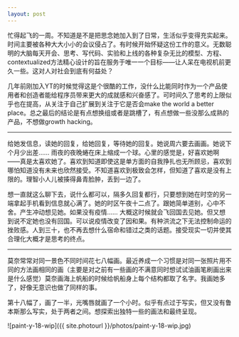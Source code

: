 ```yaml
---
layout: post
---
```


忙得起飞的一周。不知道是不是把思念她加入到了日常，生活似乎变得充实起来。时间主要被各种大大小小的会议侵占了。有时候开始怀疑这份工作的意义。无数聪明的大脑每天开会、思考、写代码、实验和上线的各种复杂无比的模型、方程、contextualized方法精心设计的旨在服务于唯一一个目标——让人呆在电视机前更久一些。这对人对社会到底有何益处？

几年前刚加入YT的时候觉得这是个很酷的工作，没什么比能同时作为一个产品使用者和创造者能给程序员带来更大的成就感和兴奋感了。可时间久了思考的上限似乎也在提高，从关注于自己扩展到关注于它是否会make the world a better place。总之最后的结论是有点想换组或者是跳槽了，有点想做一些没那么成熟的产品，不想做growth hacking。

---

给她发信息，读她的回复，给她回复，等待她的回复。她说周六要去画画。她说下个月少出差…… 雨夜的夜晚蜷在床上缩成一个球。心里的感觉是，好喜欢她啊——真是太喜欢她了。喜欢到知道即使这是单方面的自我挣扎也无所顾忌，喜欢到哪怕知道没有未来也欣然接受。不知道喜欢到极致会怎样，但知道了喜欢是没有上限的。理智小人儿被揍得鼻青脸肿，丢到一边了。

想一直就这么聊下去，说什么都可以，隔多久回复都行，只要想到她在时空的另一端拿起手机看到信息就心满了。她的时区午夜十二点了。跟她简单道别，心中不舍。产生冲动想见她。如果没有疫情…… 大概这时候就会飞回国去见她。但又想到说不定她也没有回国。可以说疫情改变了因和果。有种洪流之下无法控制命运的挫败感。人到三十，也不再去想什么宿命和错过之类的话题。接受现实一切并使其合理化大概才是思考的终点。

---

莫奈常常对同一景色不同时间花七八幅画。最近养成一个习惯是对同一张照片用不同的方法画相同的画（主要是对之前有一些画的不满意同时想试试油画笔刷画出来是什么感觉）莫奈画海上帆船的时候给帆船身上每个结构都取了名字。我画她多了，好像无意识也做了同样的事。

第十八幅了，画了一半，光嘴唇就画了一个小时。似乎有点过于写实，但又没有鲁本斯那么写实，处于两者之间。想探索出独特一些的画法和最终呈现。

![paint-y-18-wip]({{ site.photourl }}/photos/paint-y-18-wip.jpg)